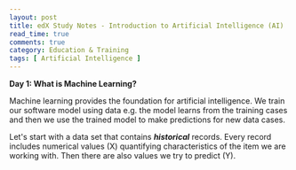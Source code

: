 ```yaml
---
layout: post
title: edX Study Notes - Introduction to Artificial Intelligence (AI)
read_time: true  
comments: true
category: Education & Training
tags: [ Artificial Intelligence ]
---
```


**Day 1: What is Machine Learning?**

Machine learning provides the foundation for artificial intelligence. We train our software model using data e.g. the model learns from the training cases and then we use the trained model to make predictions for new data cases.

Let's start with a data set that contains ***historical*** records. Every record includes numerical values (X) quantifying characteristics of the item we are working with. 
Then there are also values we try to predict (Y). 




